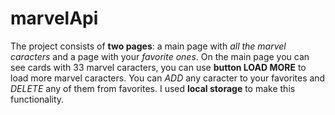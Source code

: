 # marvelApi
The project consists of **two pages**: a main page with _all the marvel caracters_ and a page with your _favorite ones_.
On the main page you can see cards with 33 marvel caracters, you can use **button LOAD MORE** to load more marvel caracters.
You can _ADD_ any caracter to your favorites and _DELETE_ any of them from favorites. I used **local storage** to make this functionality.

